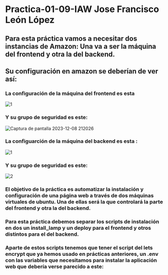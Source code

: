 # Practica-01-09-IAW Jose Francisco León López
##  Para esta práctica vamos a necesitar dos instancias de Amazon: Una va a ser la máquina del frontend y otra la del backend.
## Su configuración en amazon se deberían de ver así:
### La configuración de la máquina del frontend es esta
![1](https://github.com/JoseFco04/practica-01-09-iaw/assets/145347148/f57015c3-913f-43bf-b48f-5d46b79bca13)
### Y su grupo de seguridad es este:
![Captura de pantalla 2023-12-08 212026](https://github.com/JoseFco04/practica-01-09-iaw/assets/145347148/e6ae71af-6a57-4993-a7ac-ebed39b15230)

### La configuarción de la máquina del backend es esta :
![1](https://github.com/JoseFco04/practica-01-09-iaw/assets/145347148/22a730aa-27aa-43a5-ba6d-3ac92c5d45d1)

### Y su grupo de seguridad es este:
![2](https://github.com/JoseFco04/practica-01-09-iaw/assets/145347148/4decf889-2ad6-42ca-bcde-c9c5bc3f1f16)

### El objetivo de la práctica es automatizar la instalación y configuración de una página web a través de dos máquinas virtuales de ubuntu. Una de ellas será la que controlará la parte del frontend y otra la del backend.

### Para esta práctica debemos separar los scripts de instalación en dos un install_lamp y un deploy para el frontend y otros distintos para el del backend.

### Aparte de estos scripts tenemos que tener el script del lets encrypt que ya hemos usado en prácticas anteriores, un .env con las variables que necesitamos para instalar la aplicación web que debería verse parecido a este:
